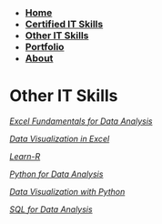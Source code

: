 <h3>
<ul>
  <li><a href="index.md">Home</a></li>
  <li><a href="certified_skills.md">Certified IT Skills</a></li>
  <li><a href="other_skills.md">Other IT Skills</a></li>
  <li><a href="portfolio.md">Portfolio</a></li>
  <li><a href="about.md">About</a></li>
</ul>
</h3>

# Other IT Skills

_[Excel Fundamentals for Data Analysis](https://github.com/mbhagwan/Excel-Skills-for-Data-Analytics-and-Visualization-Course-1)_

_[Data Visualization in Excel](https://github.com/mbhagwan/Excel-Skills-for-Data-Analytics-and-Visualization-Course-2)_

_[Learn-R](https://github.com/mbhagwan/Learn-R)_

_[Python for Data Analysis](https://github.com/mbhagwan/Python-for-Data-Analysis)_

_[Data Visualization with Python](https://github.com/mbhagwan/Data-Visualization-with-Python)_

_[SQL for Data Analysis](https://github.com/mbhagwan/SQL-for-Data-Analysis)_
